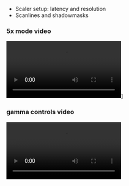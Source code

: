 * Scaler setup: latency and resolution
* Scanlines and shadowmasks

### 5x mode video
![type:video](videos/5x.mp4)]

### gamma controls video
![type:video](videos/gamma.mp4)
